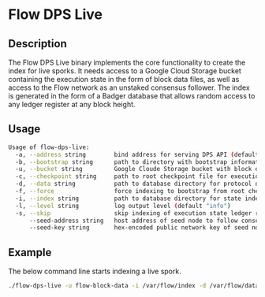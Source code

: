 # Flow DPS Live

## Description

The Flow DPS Live binary implements the core functionality to create the index for live sporks.
It needs access to a Google Cloud Storage bucket containing the execution state in the form of block data files, as well as access to the Flow network as an unstaked consensus follower.
The index is generated in the form of a Badger database that allows random access to any ledger register at any block height.

## Usage

```sh
Usage of flow-dps-live:
  -a, --address string        bind address for serving DPS API (default "127.0.0.1:5005")
  -b, --bootstrap string      path to directory with bootstrap information for spork (default "bootstrap")
  -u, --bucket string         Google Cloude Storage bucket with block data records
  -c, --checkpoint string     path to root checkpoint file for execution state trie
  -d, --data string           path to database directory for protocol data (default "data")
  -f, --force                 force indexing to bootstrap from root checkpoint and overwrite existing index
  -i, --index string          path to database directory for state index (default "index")
  -l, --level string          log output level (default "info")
  -s, --skip                  skip indexing of execution state ledger registers
      --seed-address string   host address of seed node to follow consensus
      --seed-key string       hex-encoded public network key of seed node to follow consensus
```

## Example

The below command line starts indexing a live spork.

```sh
./flow-dps-live -u flow-block-data -i /var/flow/index -d /var/flow/data -c /var/flow/bootstrap/root.checkpoint -b /var/flow/bootstrap/public --seed-address access.canary.nodes.onflow.org:9000 --seed-key cfce845fa9b0fb38402640f997233546b10fec3f910bf866c43a0db58ab6a1e4
```
